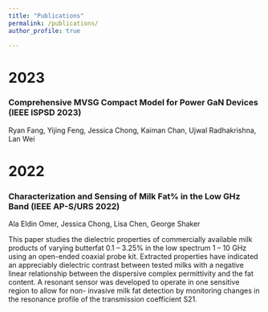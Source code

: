 ```yaml
---
title: "Publications"
permalink: /publications/
author_profile: true

---
```


# 2023

### Comprehensive MVSG Compact Model for Power GaN Devices (IEEE ISPSD 2023)
Ryan Fang, Yijing Feng, Jessica Chong, Kaiman Chan, Ujwal Radhakrishna, Lan Wei

# 2022

### Characterization and Sensing of Milk Fat% in the Low GHz Band (IEEE AP-S/URS 2022)
Ala Eldin Omer, Jessica Chong, Lisa Chen, George Shaker

This paper studies the dielectric properties of commercially available milk products of varying butterfat 0.1 – 3.25% in the low spectrum 1 – 10 GHz using an open-ended coaxial probe kit. Extracted properties have indicated an appreciably dielectric contrast between tested milks with a negative linear relationship between the dispersive complex permittivity and the fat content. A resonant sensor was developed to operate in one sensitive region to allow for non- invasive milk fat detection by monitoring changes in the resonance profile of the transmission coefficient S21.
